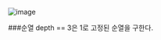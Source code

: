 ![image](https://user-images.githubusercontent.com/33195517/201859137-260fbb99-ed4b-4cd7-90d6-eada39b07a78.png)

###순열
depth == 3은 1로 고정된 순열을 구한다.
